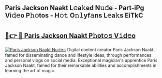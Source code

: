 ## Paris Jackson Naakt L𝚎a𝚔ed N𝚞𝚍e - Part-iPg Vi𝚍𝚎o P𝚑𝚘tos - H𝚘𝚝 O𝚗𝚕yf𝚊ns L𝚎a𝚔s EiTkC

# <h2><a href="http://kf5nby.oniu.top/?m=Paris+Jackson+Naakt">🔗👉 🔴 Paris Jackson Naakt P𝚑ot𝚘𝚜 V𝚒d𝚎o</a></h2>

[![Paris Jackson Naakt Nu𝚍e𝚜](https://i.imgur.com/0qMVB7G.gif)](http://kf5nby.oniu.top/?m=Paris+Jackson+Naakt)
Digital content creator Paris Jackson Naakt, famed for disseminating dance and lifestyle ideas, through performances and personal vlogs on social media. Exceptional magician's apprentice Paris Jackson Naakt, famed for their remarkable abilities and accomplishments in learning the art of magic.  
